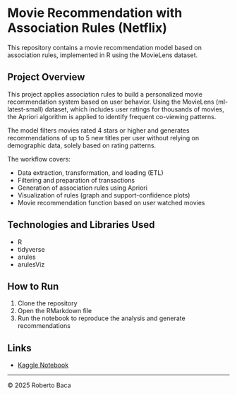 # Movie Recommendation with Association Rules (Netflix)

This repository contains a movie recommendation model based on association rules, implemented in R using the MovieLens dataset.

## Project Overview

This project applies association rules to build a personalized movie recommendation system based on user behavior. Using the MovieLens (ml-latest-small) dataset, which includes user ratings for thousands of movies, the Apriori algorithm is applied to identify frequent co-viewing patterns.

The model filters movies rated 4 stars or higher and generates recommendations of up to 5 new titles per user without relying on demographic data, solely based on rating patterns.

The workflow covers:

- Data extraction, transformation, and loading (ETL)  
- Filtering and preparation of transactions  
- Generation of association rules using Apriori  
- Visualization of rules (graph and support-confidence plots)  
- Movie recommendation function based on user watched movies  

## Technologies and Libraries Used

- R  
- tidyverse  
- arules  
- arulesViz  

## How to Run

1. Clone the repository  
2. Open the RMarkdown file  
3. Run the notebook to reproduce the analysis and generate recommendations  

## Links

- [Kaggle Notebook](https://www.kaggle.com/code/robertonicolsbaca/association-rules-movie-recommendation-model-r)

---
© 2025 Roberto Baca
